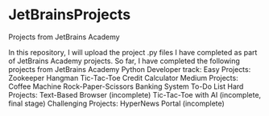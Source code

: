 # JetBrainsProjects
Projects from JetBrains Academy

In this repository, I will upload the project .py files I have completed as part of JetBrains Academy projects. So far, I have completed the following projects from JetBrains Academy Python Developer track:
Easy Projects:
  Zookeeper
  Hangman
  Tic-Tac-Toe
  Credit Calculator
Medium Projects:
  Coffee Machine
  Rock-Paper-Scissors
  Banking System 
  To-Do List
Hard Projects:
  Text-Based Browser (incomplete)
  Tic-Tac-Toe with AI (incomplete, final stage)
Challenging Projects:
  HyperNews Portal (incomplete)
